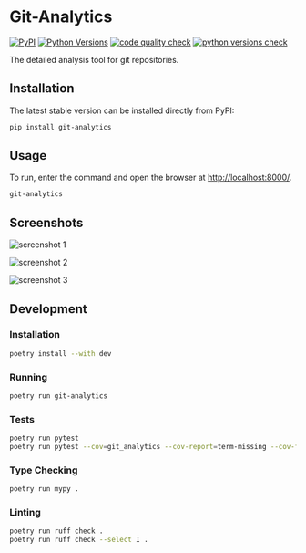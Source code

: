 # Git-Analytics

[![PyPI](https://img.shields.io/pypi/v/git-analytics.svg?color=green)](https://pypi.org/project/git-analytics/)
[![Python Versions](https://img.shields.io/pypi/pyversions/git-analytics.svg)](https://pypi.org/project/git-analytics/)
[![code quality check](https://github.com/n0rfas/git-analytics/actions/workflows/code-check-dev.yml/badge.svg?branch=dev)](https://github.com/n0rfas/git-analytics/tree/dev)
[![python versions check](https://github.com/n0rfas/git-analytics/actions/workflows/python-matrix-main.yml/badge.svg?branch=main)](https://github.com/n0rfas/git-analytics/tree/main)

The detailed analysis tool for git repositories.

## Installation

The latest stable version can be installed directly from PyPI:

```sh
pip install git-analytics
```

## Usage

To run, enter the command and open the browser at [http://localhost:8000/](http://localhost:8000/).

```sh
git-analytics
```

## Screenshots

![screenshot 1](https://git-analytics.com/static/statistics_by_authors.png)

![screenshot 2](https://git-analytics.com/static/types_of_commits_by_date.png)

![screenshot 3](https://git-analytics.com/static/commits_by_hour_of_the_day.png)

## Development

### Installation

```bash
poetry install --with dev
```

### Running

```bash
poetry run git-analytics
```

### Tests

```bash
poetry run pytest
poetry run pytest --cov=git_analytics --cov-report=term-missing --cov-fail-under=40
```

### Type Checking

```bash
poetry run mypy .
```

### Linting

```bash
poetry run ruff check .
poetry run ruff check --select I .
```

